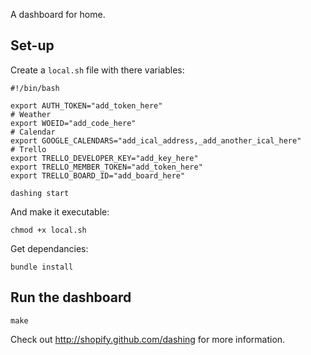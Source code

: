 A dashboard for home.

## Set-up

Create a `local.sh` file with there variables:

```shell
#!/bin/bash

export AUTH_TOKEN="add_token_here"
# Weather
export WOEID="add_code_here"
# Calendar
export GOOGLE_CALENDARS="add_ical_address,_add_another_ical_here"
# Trello
export TRELLO_DEVELOPER_KEY="add_key_here"
export TRELLO_MEMBER_TOKEN="add_token_here"
export TRELLO_BOARD_ID="add_board_here"

dashing start
```

And make it executable:

```shell
chmod +x local.sh
```

Get dependancies:

```shell
bundle install
```

## Run the dashboard

```shell
make
```

Check out http://shopify.github.com/dashing for more information.
